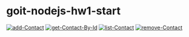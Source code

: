 # goit-nodejs-hw1-start

<a href="https://ibb.co/DLTXtTP"><img src="https://i.ibb.co/DLTXtTP/add-Contact.jpg" alt="add-Contact" border="0"></a>
<a href="https://ibb.co/Msw550p"><img src="https://i.ibb.co/Msw550p/get-Contact-By-Id.jpg" alt="get-Contact-By-Id" border="0"></a>
<a href="https://ibb.co/Lg9DD3n"><img src="https://i.ibb.co/Lg9DD3n/list-Contact.jpg" alt="list-Contact" border="0"></a>
<a href="https://ibb.co/qDfcp3r"><img src="https://i.ibb.co/qDfcp3r/remove-Contact.jpg" alt="remove-Contact" border="0"></a>
